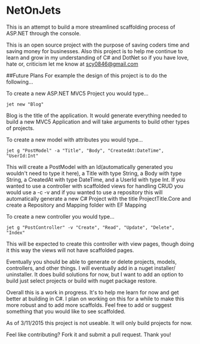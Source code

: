 # NetOnJets

This is an attempt to build a more streamlined scaffolding process of ASP.NET through the console.

This is an open source project with the purpose of saving coders time and saving money for businesses. Also this project is to help me continue to learn and grow in my understanding of C# and DotNet so if you have love, hate or, criticism let me know at scy0846@gmail.com

##Future Plans
For example the design of this project is to do the following...

To create a new ASP.NET MVC5 Project you would type...

    jet new "Blog" 

Blog is the title of the application. It would generate everything needed to build a new MVC5 Application and will take arguments to build other types of projects.

To create a new model with attributes you would type...

    jet g "PostModel" -a "Title", "Body", "CreatedAt:DateTime", "UserId:Int"

This will create a PostModel with an Id(automatically generated you wouldn't need to type it here), a Title with type String, a Body with type String, a CreatedAt with type DateTime, and a UserId with type Int.
If you wanted to use a controller with scaffolded views for handling CRUD you would use a -c -v and if you wanted to use a repository this will automatically generate a new C# Project with the title ProjectTitle.Core and create a Repository and Mapping folder with EF Mapping


To create a new controller you would type...

    jet g "PostController" -v "Create", "Read", "Update", "Delete", "Index"

This will be expected to create this controller with view pages, though doing it this way the views will not have scaffolded pages.


Eventually you should be able to generate or delete projects, models, controllers, and other things. I will eventually add in a nuget installer/ uninstaller. It does build solutions for now, but I want to add an option to build just select projects or build with nuget package restore.


Overall this is a work in progress. It's to help me learn for now and get better at building in C#. I plan on working on this for a while to make this more robust and to add more scaffolds. Feel free to add or suggest something that you would like to see scaffolded. 

As of 3/11/2015 this project is not useable. It will only build projects for now.

Feel like contributing? Fork it and submit a pull request. Thank you!
